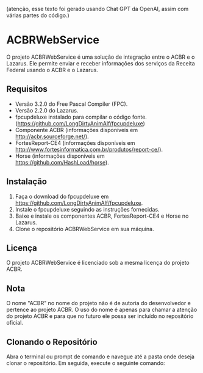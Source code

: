 (atenção, esse texto foi gerado usando Chat GPT da OpenAI, assim com várias partes do código.)

# ACBRWebService

O projeto ACBRWebService é uma solução de integração entre o ACBR e o Lazarus. Ele permite enviar e receber informações dos serviços da Receita Federal usando o ACBR e o Lazarus.

## Requisitos
- Versão 3.2.0 do Free Pascal Compiler (FPC).
- Versão 2.2.0 do Lazarus.
- fpcupdeluxe instalado para compilar o código fonte. (https://github.com/LongDirtyAnimAlf/fpcupdeluxe)
- Componente ACBR (informações disponíveis em http://acbr.sourceforge.net/).
- FortesReport-CE4 (informações disponíveis em http://www.fortesinformatica.com.br/produtos/report-ce/).
- Horse (informações disponíveis em https://github.com/HashLoad/horse).

## Instalação
1. Faça o download do fpcupdeluxe em https://github.com/LongDirtyAnimAlf/fpcupdeluxe.
2. Instale o fpcupdeluxe seguindo as instruções fornecidas.
3. Baixe e instale os componentes ACBR, FortesReport-CE4 e Horse no Lazarus.
4. Clone o repositório ACBRWebService em sua máquina.

## Licença
O projeto ACBRWebService é licenciado sob a mesma licença do projeto ACBR.

## Nota
O nome "ACBR" no nome do projeto não é de autoria do desenvolvedor e pertence ao projeto ACBR. O uso do nome é apenas para chamar a atenção do projeto ACBR e para que no futuro ele possa ser incluído no repositório oficial.

## Clonando o Repositório
Abra o terminal ou prompt de comando e navegue até a pasta onde deseja clonar o repositório. Em seguida, execute o seguinte comando:

